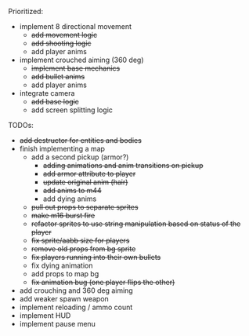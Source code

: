 Prioritized:
* implement 8 directional movement
  * ~~add movement logic~~
  * ~~add shooting logic~~
  * add player anims
* implement crouched aiming (360 deg)
  * ~~implement base mechanics~~
  * ~~add bullet anims~~
  * add player anims
* integrate camera
  * ~~add base logic~~
  * add screen splitting logic

TODOs:
* ~~add destructor for entities and bodies~~
* finish implementing a map
  * add a second pickup (armor?)
    * ~~adding animations and anim transitions on pickup~~
    * ~~add armor attribute to player~~
    * ~~update original anim (hair)~~
    * ~~add anims to m44~~
    * add dying anims
  * ~~pull out props to separate sprites~~
  * ~~make m16 burst fire~~
  * ~~refactor sprites to use string manipulation based on status of the player~~
  * ~~fix sprite/aabb size for players~~
  * ~~remove old props from bg sprite~~
  * ~~fix players running into their own bullets~~
  * fix dying animation
  * add props to map bg
  * ~~fix animation bug (one player flips the other)~~
* add crouching and 360 deg aiming
* add weaker spawn weapon
* implement reloading / ammo count
* implement HUD
* implement pause menu
